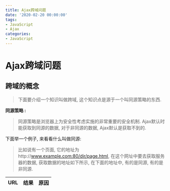```yaml
---
title: Ajax跨域问题
date: '2020-02-20 00:00:00'
tags:
- JavaScript
- Ajax
categories:
- JavaScript
---
```

# Ajax跨域问题

## 跨域的概念
> 下面要介绍一个知识叫做跨域, 这个知识点是源于一个叫同源策略的东西.

**同源策略 :**

> 同源策略是浏览器上为安全性考虑实施的非常重要的安全机制. Ajax默认时能获取到同源的数据, 对于非同源的数据, Ajax默认是获取不到的.

下面举一个例子, 来看看什么叫做同源:

> 比如说有一个页面, 它的地址为http://www.example.com:80/dir/page.html, 在这个网址中要去获取服务器的数据, 获取数据的地址如下所示, 在下面的地址中, 有的是同源, 有的是非同源.

URL | 结果 | 原因
--- | --- | --- 
